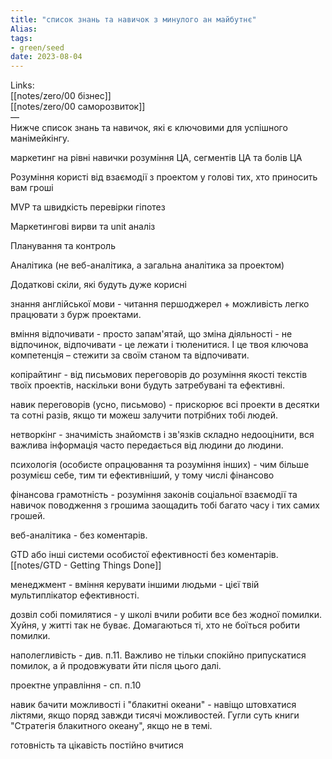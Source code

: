 ```yaml
---
title: "список знань та навичок з минулого ан майбутнє"
Alias: 
tags:
- green/seed
date: 2023-08-04
---
```

Links:  
[[notes/zero/00 бізнес]]  
[[notes/zero/00 саморозвиток]]  
—  
Нижче список знань та навичок, які є ключовими для успішного манімейкінгу.
  
маркетинг на рівні навички розуміння ЦА, сегментів ЦА та болів ЦА
  
Розуміння користі від взаємодії з проектом у голові тих, хто приносить вам гроші
  
MVP та швидкість перевірки гіпотез
  
Маркетингові вирви та unit аналіз
  
Планування та контроль
  
Аналітика (не веб-аналітика, а загальна аналітика за проектом)
  
  
Додаткові скіли, які будуть дуже корисні
  
знання англійської мови - читання першоджерел + можливість легко працювати з бурж проектами.
  
вміння відпочивати - просто запам'ятай, що зміна діяльності - не відпочинок, відпочивати - це лежати і тюленитися. І це твоя ключова компетенція – стежити за своїм станом та відпочивати.
  
копірайтинг - від письмових переговорів до розуміння якості текстів твоїх проектів, наскільки вони будуть затребувані та ефективні.
  
навик переговорів (усно, письмово) - прискорює всі проекти в десятки та сотні разів, якщо ти можеш залучити потрібних тобі людей.
  
нетворкінг - значимість знайомств і зв'язків складно недооцінити, вся важлива інформація часто передається від людини до людини.
  
психологія (особисте опрацювання та розуміння інших) - чим більше розумієш себе, тим ти ефективніший, у тому числі фінансово
  
фінансова грамотність - розуміння законів соціальної взаємодії та навичок поводження з грошима заощадить тобі багато часу і тих самих грошей.
  
веб-аналітика - без коментарів.
  
GTD або інші системи особистої ефективності без коментарів. [[notes/GTD - Getting Things Done]]
  
менеджмент - вміння керувати іншими людьми - цієї твій мультиплікатор ефективності.
  
дозвіл собі помилятися - у школі вчили робити все без жодної помилки. Хуйня, у житті так не буває. Домагаються ті, хто не боїться робити помилки.
  
наполегливість - див. п.11. Важливо не тільки спокійно припускатися помилок, а й продовжувати йти після цього далі.
  
проектне управління - сп. п.10
  
навик бачити можливості і "блакитні океани" - навіщо штовхатися ліктями, якщо поряд завжди тисячі можливостей. Гугли суть книги "Стратегія блакитного океану", якщо не в темі.
  
готовність та цікавість постійно вчитися